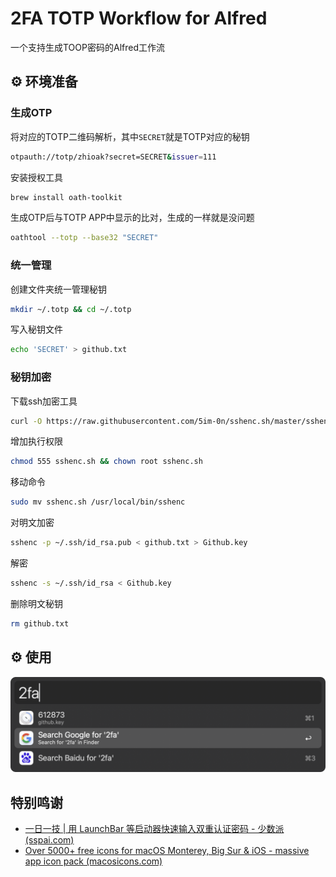 # 2FA TOTP Workflow for Alfred

一个支持生成TOOP密码的Alfred工作流

## ⚙️ 环境准备

### 生成OTP

将对应的TOTP二维码解析，其中`SECRET`就是TOTP对应的秘钥

```bash
otpauth://totp/zhioak?secret=SECRET&issuer=111
```

安装授权工具

```bash
brew install oath-toolkit
```

生成OTP后与TOTP APP中显示的比对，生成的一样就是没问题

```bash
oathtool --totp --base32 "SECRET"
```

### 统一管理

创建文件夹统一管理秘钥

```bash
mkdir ~/.totp && cd ~/.totp
```

写入秘钥文件

```bash
echo 'SECRET' > github.txt
```

### 秘钥加密

下载ssh加密工具

```bash
curl -O https://raw.githubusercontent.com/5im-0n/sshenc.sh/master/sshenc.sh
```

增加执行权限

```bash
chmod 555 sshenc.sh && chown root sshenc.sh
```

移动命令

```bash
sudo mv sshenc.sh /usr/local/bin/sshenc
```

对明文加密

```bash
sshenc -p ~/.ssh/id_rsa.pub < github.txt > Github.key
```

解密

```bash
sshenc -s ~/.ssh/id_rsa < Github.key
```

删除明文秘钥

```bash
rm github.txt
```

## ⚙️ 使用

![Preview](https://raw.githubusercontent.com/zhioak/pics/master/picgo/2025-03%2FiShot_2025-03-19_17.31.33-1ca2dd.png)

## 特别鸣谢

- [一日一技 | 用 LaunchBar 等启动器快速输入双重认证密码 - 少数派 (sspai.com)](https://sspai.com/post/64624)
- [Over 5000+ free icons for macOS Monterey, Big Sur & iOS - massive app icon pack (macosicons.com)](https://macosicons.com/#/u/pptxman)